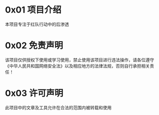 # 0x01 项目介绍
本项目专注于红队行动中的后渗透
# 0x02 免责声明
该项目仅供授权下使用或学习使用，禁止使用该项目进行违法操作，请各位遵守《中华人民共和国网络安全法》以及相应地方的法律法规，否则自行承担相关责任！
# 0x03 许可声明
此项目中的文章及工具允许在合法的范围内被转载和使用
